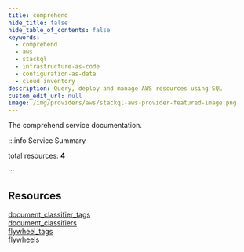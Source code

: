 ```yaml
---
title: comprehend
hide_title: false
hide_table_of_contents: false
keywords:
  - comprehend
  - aws
  - stackql
  - infrastructure-as-code
  - configuration-as-data
  - cloud inventory
description: Query, deploy and manage AWS resources using SQL
custom_edit_url: null
image: /img/providers/aws/stackql-aws-provider-featured-image.png
---
```


The comprehend service documentation.

:::info Service Summary

<div class="row">
<div class="providerDocColumn">
<span>total resources:&nbsp;<b>4</b></span><br />
</div>
</div>

:::

## Resources
<div class="row">
<div class="providerDocColumn">
<a href="/providers/aws/comprehend/document_classifier_tags/">document_classifier_tags</a><br />
<a href="/providers/aws/comprehend/document_classifiers/">document_classifiers</a>
</div>
<div class="providerDocColumn">
<a href="/providers/aws/comprehend/flywheel_tags/">flywheel_tags</a><br />
<a href="/providers/aws/comprehend/flywheels/">flywheels</a>
</div>
</div>